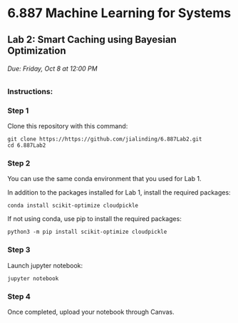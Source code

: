 # 6.887 Machine Learning for Systems
## Lab 2: Smart Caching using Bayesian Optimization

###### Due: Friday, Oct 8 at 12:00 PM

### Instructions:

### Step 1

Clone this repository with this command:
```
git clone https://https://github.com/jialinding/6.887Lab2.git
cd 6.887Lab2
```

### Step 2

You can use the same conda environment that you used for Lab 1.

In addition to the packages installed for Lab 1, install the required packages:
```
conda install scikit-optimize cloudpickle
```

If not using conda, use pip to install the required packages:
```
python3 -m pip install scikit-optimize cloudpickle
```

### Step 3
Launch jupyter notebook:
```
jupyter notebook
```

### Step 4
Once completed, upload your notebook through Canvas.
